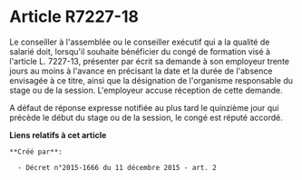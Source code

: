 # Article R7227-18

Le conseiller à l'assemblée ou le conseiller exécutif qui a la qualité de salarié doit, lorsqu'il souhaite bénéficier du
congé de formation visé à l'article L. 7227-13, présenter par écrit sa demande à son employeur trente jours au moins à
l'avance en précisant la date et la durée de l'absence envisagée à ce titre, ainsi que la désignation de l'organisme
responsable du stage ou de la session. L'employeur accuse réception de cette demande. 

A défaut de réponse expresse notifiée au plus tard le quinzième jour qui précède le début du stage ou de la session, le congé
est réputé accordé.

**Liens relatifs à cet article**

	**Créé par**:

	  - Décret n°2015-1666 du 11 décembre 2015 - art. 2
